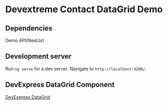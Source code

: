 # Devextreme Contact DataGrid Demo

## Dependencies
Demo API(NestJs)


## Development server
Run `ng serve` for a dev server. Navigate to `http://localhost:4200/`.


## DevExpress DataGrid Component
[DevExpress DataGrid](https://js.devexpress.com/Documentation/Guide/UI_Components/DataGrid/Getting_Started_with_DataGrid/)

